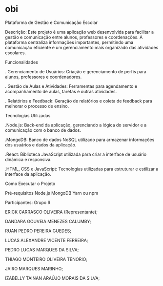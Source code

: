 # obi

Plataforma de Gestão e Comunicação Escolar

Descrição: 
Este projeto é uma aplicação web desenvolvida para facilitar a gestão e comunicação entre alunos, professores e coordenações. A plataforma centraliza informações importantes, permitindo uma comunicação eficiente e um gerenciamento mais organizado das atividades escolares.

Funcionalidades

. Gerenciamento de Usuários: Criação e gerenciamento de perfis para alunos, professores e coordenadores.

. Gestão de Aulas e Atividades: Ferramentas para agendamento e acompanhamento de aulas, tarefas e outras atividades.

. Relatórios e Feedback: Geração de relatórios e coleta de feedback para melhorar o processo de ensino.

Tecnologias Utilizadas

.Node.js: Back-end da aplicação, gerenciando a lógica do servidor e a comunicação com o banco de dados.

.MongoDB: Banco de dados NoSQL utilizado para armazenar informações dos usuários e dados da aplicação.

.React: Biblioteca JavaScript utilizada para criar a interface de usuário dinâmica e responsiva.

.HTML, CSS e JavaScript: Tecnologias utilizadas para estruturar e estilizar a interface da aplicação.

Como Executar o Projeto

Pré-requisitos
Node.js
MongoDB
Yarn ou npm

Participantes: Grupo 6

ERICK CARRASCO OLIVEIRA (Representante);

DANDARA GOUVEIA MENEZES CALUMBY;

RUAN PEDRO PEREIRA GUEDES;

LUCAS ALEXANDRE VICENTE FERREIRA;

PEDRO LUCAS MARQUES DA SILVA;

THIAGO MONTEIRO OLIVEIRA TENORIO;

JAIRO MARQUES MARINHO;

IZABELLY TAINAN ARAÚJO MORAIS DA SILVA;
